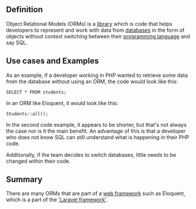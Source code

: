 ## Definition
Object Relational Models (ORMs) is a [library](library.md) which is code that helps developers to represent and work with data from [databases](database.md) in the form of objects without context switching between their [programming language](programming-language.md) and say SQL.

## Use cases and Examples
As an example, if a developer working in PHP wanted to retrieve some data from the database without using an ORM, the code would look like this:

```
SELECT * FROM students;
```

In an ORM like Eloquent, it would look like this:

```
Students::all();
```

In the second code example, it appears to be shorter, but that's not always the case nor is it the main benefit. An advantage of this is that a developer who does not know SQL can still understand what is happening in their PHP code. 

Additionally, if the team decides to switch databases, little needs to be changed within their code. 

## Summary
There are many ORMs that are part of a [web framework](web-framework.md) such as Eloquent, which is a part of the ['Laravel framework'](https://laravel.com/docs/8.x/eloquent-serialization).

